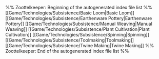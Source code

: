%% Zoottelkeeper: Beginning of the autogenerated index file list  %%
 [[Game/Technologies/Subsistence/Basic Loom|Basic Loom]]
 [[Game/Technologies/Subsistence/Earthenware Pottery|Earthenware Pottery]]
 [[Game/Technologies/Subsistence/Manual Weaving|Manual Weaving]]
 [[Game/Technologies/Subsistence/Plant Cultivation|Plant Cultivation]]
 [[Game/Technologies/Subsistence/Spinning|Spinning]]
 [[Game/Technologies/Subsistence/Toolmaking|Toolmaking]]
 [[Game/Technologies/Subsistence/Twine Making|Twine Making]]
%% Zoottelkeeper: End of the autogenerated index file list  %%
